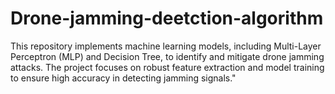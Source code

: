 # Drone-jamming-deetction-algorithm
This repository implements machine learning models, including Multi-Layer Perceptron (MLP) and Decision Tree, to identify and mitigate drone jamming attacks. The project focuses on robust feature extraction and model training to ensure high accuracy in detecting jamming signals."
